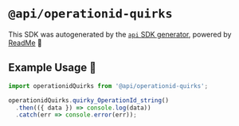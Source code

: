 # `@api/operationid-quirks`

This SDK was autogenerated by the [`api` SDK generator](https://api.readme.dev), powered by [ReadMe](https://readme.com) 🦉

## Example Usage 🚀

```js
import operationidQuirks from '@api/operationid-quirks';

operationidQuirks.quirky_OperationId_string()
  .then(({ data }) => console.log(data))
  .catch(err => console.error(err));
```

<!---

Here's some additional info about the generated SDK:

`api` version: 7.0.0-mock
Generated at 2023-10-25T00:00:00.000Z

--->
